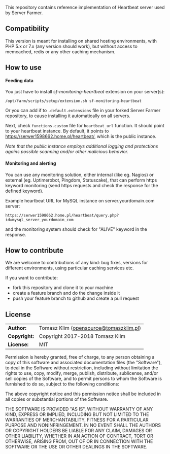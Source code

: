 This repository contains reference implementation of Heartbeat server
used by Server Farmer.

## Compatibility

This version is meant for installing on shared hosting environments,
with PHP 5.x or 7.x (any version should work), but without access to
memcached, redis or any other caching mechanism.


## How to use

#### Feeding data

You just have to install *sf-monitoring-heartbeat* extension on your
server(s):

```
/opt/farm/scripts/setup/extension.sh sf-monitoring-heartbeat
```

Or you can add if to `.default.extensions` file in your forked Server
Farmer repository, to cause installing it automatically on all servers.

Next, check `functions.custom` file for `heartbeat_url` function. It
should point to your heartbeat instance. By default, it points to
https://serwer1598662.home.pl/heartbeat/, which is the public instance.

*Note that the public instance employs additional logging and protections
agains possible scanning and/or other malicious behavior.*

#### Monitoring and alerting

You can use any monitoring solution, either internal (like eg. Nagios)
or external (eg. Uptimerobot, Pingdom, Statuscake), that can perform
https keyword monitoring (send https requests and check the response
for the defined keyword).

Example heartbeat URL for MySQL instance on server.yourdomain.com server:

```
https://serwer1598662.home.pl/heartbeat/query.php?id=mysql_server_yourdomain_com
```

and the monitoring system should check for "ALIVE" keyword in the response.



## How to contribute

We are welcome to contributions of any kind: bug fixes, versions for
different environments, using particular caching services etc.

If you want to contribute:
- fork this repository and clone it to your machine
- create a feature branch and do the change inside it
- push your feature branch to github and create a pull request

## License

|                      |                                          |
|:---------------------|:-----------------------------------------|
| **Author:**          | Tomasz Klim (<opensource@tomaszklim.pl>) |
| **Copyright:**       | Copyright 2017-2018 Tomasz Klim          |
| **License:**         | MIT                                      |

Permission is hereby granted, free of charge, to any person obtaining a copy
of this software and associated documentation files (the "Software"), to deal
in the Software without restriction, including without limitation the rights
to use, copy, modify, merge, publish, distribute, sublicense, and/or sell
copies of the Software, and to permit persons to whom the Software is
furnished to do so, subject to the following conditions:

The above copyright notice and this permission notice shall be included in all
copies or substantial portions of the Software.

THE SOFTWARE IS PROVIDED "AS IS", WITHOUT WARRANTY OF ANY KIND, EXPRESS OR
IMPLIED, INCLUDING BUT NOT LIMITED TO THE WARRANTIES OF MERCHANTABILITY,
FITNESS FOR A PARTICULAR PURPOSE AND NONINFRINGEMENT. IN NO EVENT SHALL THE
AUTHORS OR COPYRIGHT HOLDERS BE LIABLE FOR ANY CLAIM, DAMAGES OR OTHER
LIABILITY, WHETHER IN AN ACTION OF CONTRACT, TORT OR OTHERWISE, ARISING FROM,
OUT OF OR IN CONNECTION WITH THE SOFTWARE OR THE USE OR OTHER DEALINGS IN THE
SOFTWARE.
